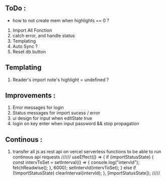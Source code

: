 ## ToDo :

- how to not create mem when highlights == 0 ?

1. Import All Fonction
2. catch error, and handle status
3. Templating
4. Auto Sync ?
5. Reset db button

## Templating

1. Reader's import note's highlight = undefined ?

## Improvements :

1. Error messages for login
2. Status messages for import sucess / error
3. ui design for input when editState true
4. login on key enter when input password && stop propagation

## Continous :

1. transfer all js as rest api on vercel serverless functions to be able to run continous api requests
   //////
   useEffect(() => {
   if (importStatusState) {
   const intervToSet = setInterval(() => {
   console.log("intervId");
   fetchReadwise();
   }, 6000);
   setIntervId(intervToSet);
   } else if (!importStatusState) clearInterval(intervId);
   }, [importStatusState]);
   /////
